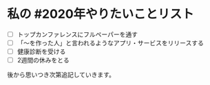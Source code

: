 # 私の #2020年やりたいことリスト

* [ ] トップカンファレンスにフルペーパーを通す
* [ ] 「〜を作った人」と言われるようなアプリ・サービスをリリースする
* [ ] 健康診断を受ける
* [ ] 2週間の休みをとる

後から思いつき次第追記していきます。
